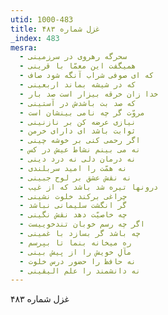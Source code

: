 ```yaml
---
utid: 1000-483
title: غزل شماره ۴۸۳
_index: 483
mesra:
  - سحرگه رهروی در سرزمینی
  - همیگفت این معمّا با قرینی
  - که ای صوفی شراب آنگه شود صاف
  - که در شیشه بماند اربعینی
  - خدا زان خرقه بیزار است صد بار
  - که صد بت باشدش در آستینی
  - مروّت گر چه نامی بینشان است
  - نیازی عرضه کن بر نازنینی
  - ثوابت باشد ای دارای خرمن
  - اگر رحمی کنی بر خوشه چینی
  - نه می بینم نشاط عیش در کس
  - نه درمان دلی نه درد دینی
  - نه همّت را امید سربلندی
  - نه نقش عشق بر لوح جبینی
  - درونها تیره شد باشد که از غیب
  - چراغی برکند خلوت نشینی
  - گر انگشت سلیمانی نباشد
  - چه خاصیّت دهد نقش نگینی
  - اگر چه رسم خوبان تندخوییست
  - چه باشد گر بسازد با غمینی
  - ره میخانه بنما تا بپرسم
  - مآلِ خویش را از پیش بینی
  - نه حافظ را حضور درس خلوت
  - نه دانشمند را علم الیقینی
---
```

غزل شماره ۴۸۳
